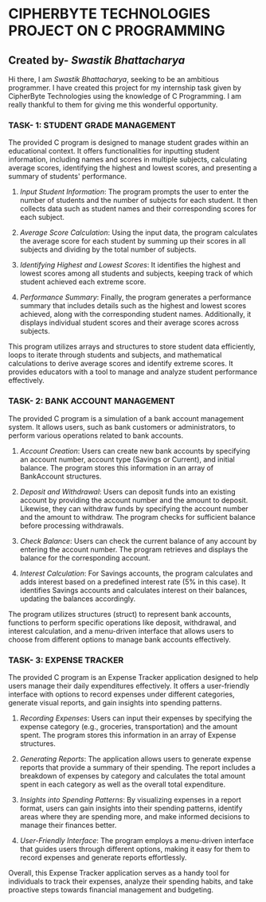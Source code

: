 # CIPHERBYTE TECHNOLOGIES PROJECT ON C PROGRAMMING
## Created by- *Swastik Bhattacharya*
Hi there, I am *Swastik Bhattacharya*, seeking to be an ambitious programmer.
I have created this project for my internship task given by CipherByte Technologies using the knowledge of C Programming. I am really thankful to them for giving me this wonderful opportunity.
### TASK- 1: STUDENT GRADE MANAGEMENT
The provided C program is designed to manage student grades within an educational context. It offers functionalities for inputting student information, including names and scores in multiple subjects, calculating average scores, identifying the highest and lowest scores, and presenting a summary of students' performance.

1. *Input Student Information*: The program prompts the user to enter the number of students and the number of subjects for each student. It then collects data such as student names and their corresponding scores for each subject.

2. *Average Score Calculation*: Using the input data, the program calculates the average score for each student by summing up their scores in all subjects and dividing by the total number of subjects.

3. *Identifying Highest and Lowest Scores*: It identifies the highest and lowest scores among all students and subjects, keeping track of which student achieved each extreme score.

4. *Performance Summary*: Finally, the program generates a performance summary that includes details such as the highest and lowest scores achieved, along with the corresponding student names. Additionally, it displays individual student scores and their average scores across subjects.

This program utilizes arrays and structures to store student data efficiently, loops to iterate through students and subjects, and mathematical calculations to derive average scores and identify extreme scores. It provides educators with a tool to manage and analyze student performance effectively.
### TASK- 2: BANK ACCOUNT MANAGEMENT
The provided C program is a simulation of a bank account management system. It allows users, such as bank customers or administrators, to perform various operations related to bank accounts.

1. *Account Creation*: Users can create new bank accounts by specifying an account number, account type (Savings or Current), and initial balance. The program stores this information in an array of BankAccount structures.

2. *Deposit and Withdrawal*: Users can deposit funds into an existing account by providing the account number and the amount to deposit. Likewise, they can withdraw funds by specifying the account number and the amount to withdraw. The program checks for sufficient balance before processing withdrawals.

3. *Check Balance*: Users can check the current balance of any account by entering the account number. The program retrieves and displays the balance for the corresponding account.

4. *Interest Calculation*: For Savings accounts, the program calculates and adds interest based on a predefined interest rate (5% in this case). It identifies Savings accounts and calculates interest on their balances, updating the balances accordingly.

The program utilizes structures (struct) to represent bank accounts, functions to perform specific operations like deposit, withdrawal, and interest calculation, and a menu-driven interface that allows users to choose from different options to manage bank accounts effectively.
### TASK- 3: EXPENSE TRACKER
The provided C program is an Expense Tracker application designed to help users manage their daily expenditures effectively. It offers a user-friendly interface with options to record expenses under different categories, generate visual reports, and gain insights into spending patterns.

1. *Recording Expenses*: Users can input their expenses by specifying the expense category (e.g., groceries, transportation) and the amount spent. The program stores this information in an array of Expense structures.

2. *Generating Reports*: The application allows users to generate expense reports that provide a summary of their spending. The report includes a breakdown of expenses by category and calculates the total amount spent in each category as well as the overall total expenditure.

3. *Insights into Spending Patterns*: By visualizing expenses in a report format, users can gain insights into their spending patterns, identify areas where they are spending more, and make informed decisions to manage their finances better.

4. *User-Friendly Interface*: The program employs a menu-driven interface that guides users through different options, making it easy for them to record expenses and generate reports effortlessly.

Overall, this Expense Tracker application serves as a handy tool for individuals to track their expenses, analyze their spending habits, and take proactive steps towards financial management and budgeting.
